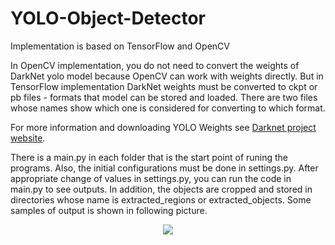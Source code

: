 # YOLO-Object-Detector
Implementation is based on TensorFlow and OpenCV

In OpenCV implementation, you do not need to convert the weights of DarkNet yolo model because OpenCV can work with weights directly. But in TensorFlow implementation  DarkNet weights must be converted to ckpt or pb files - formats that model can be stored and loaded. There are two files whose names show which one is considered for converting to which format.

For more information and downloading YOLO Weights see [Darknet project website](https://pjreddie.com/darknet/yolo/).

There is a main.py in each folder that is the start point of runing the programs. Also, the initial configurations must be done in settings.py. After appropriate change of values in settings.py, you can run the code in main.py to see outputs. In addition, the objects are cropped and stored in directories whose name is extracted_regions or extracted_objects. Some samples of output is shown in following picture.

<p align="center">
<img src="https://user-images.githubusercontent.com/15813546/54441223-89b87100-4751-11e9-8a7e-a4d75566d025.png">
</p>
